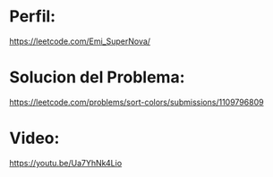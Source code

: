 # Perfil:
https://leetcode.com/Emi_SuperNova/
# Solucion del Problema:
https://leetcode.com/problems/sort-colors/submissions/1109796809
# Video: 
https://youtu.be/Ua7YhNk4Lio
